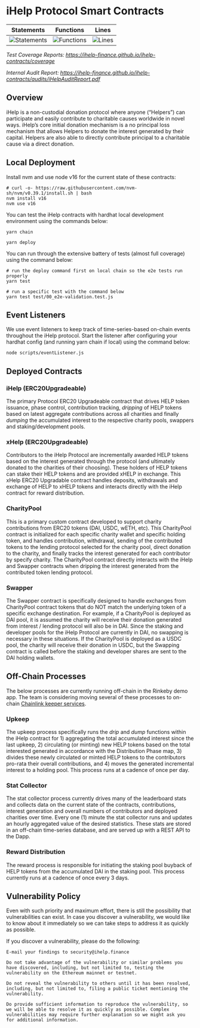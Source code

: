 # iHelp Protocol Smart Contracts

| Statements                  | Functions                 | Lines             |
| --------------------------- | ------------------------- | ----------------- |
| ![Statements](https://img.shields.io/badge/statements-97.39%25-brightgreen.svg?style=flat) | ![Functions](https://img.shields.io/badge/functions-91.82%25-brightgreen.svg?style=flat) | ![Lines](https://img.shields.io/badge/lines-97.21%25-brightgreen.svg?style=flat) |

<em>Test Coverage Reports: <a href="https://ihelp-finance.github.io/ihelp-contracts/coverage" target="_blank">https://ihelp-finance.github.io/ihelp-contracts/coverage</a></em>

<em>Internal Audit Report: <a href="https://ihelp-finance.github.io/ihelp-contracts/audits/iHelpAuditReport.pdf" target="_blank">https://ihelp-finance.github.io/ihelp-contracts/audits/iHelpAuditReport.pdf</a></em>

## Overview

iHelp is a non-custodial donation protocol where anyone (“Helpers”) can participate and easily contribute to charitable causes worldwide in novel ways. iHelp’s core initial donation mechanism is a no principal loss mechanism that allows Helpers to donate the interest generated by their capital. Helpers are also able to directly contribute principal to a charitable cause via a direct donation.

## Local Deployment

Install nvm and use node v16 for the current state of these contracts:
```
# curl -o- https://raw.githubusercontent.com/nvm-sh/nvm/v0.39.1/install.sh | bash
nvm install v16
nvm use v16
```

You can test the iHelp contracts with hardhat local development environment using the commands below:

```
yarn chain
```

```
yarn deploy
```

You can run through the extensive battery of tests (almost full coverage) using the command below:

```
# run the deploy command first on local chain so the e2e tests run properly
yarn test

# run a specific test with the command below
yarn test test/00_e2e-validation.test.js

```

## Event Listeners

We use event listeners to keep track of time-series-based on-chain events throughout the iHelp protocol. Start the listener after configuring your hardhat config (and running yarn chain if local) using the command below:

```
node scripts/eventListener.js
```

## Deployed Contracts

### iHelp (ERC20Upgradeable)

The primary Protocol ERC20 Upgradeable contract that drives HELP token issuance, phase control, contribution tracking, _dripping_ of HELP tokens based on latest aggregate contributions across all charities and finally _dumping_ the accumulated interest to the respective charity pools, swappers and staking/development pools.

### xHelp (ERC20Upgradeable)

Contributors to the iHelp Protocol are incrementally awarded HELP tokens based on the interest generated through the protocol (and ultimately donated to the charities of their choosing). These holders of HELP tokens can stake their HELP tokens and are provided xHELP in exchange. This  xHelp ERC20 Upgradable contract handles deposits, withdrawals and exchange of HELP to xHELP tokens and interacts directly with the iHelp contract for reward distribution.

### CharityPool

This is a primary custom contract developed to support charity contributions from ERC20 tokens (DAI, USDC, wETH, etc). This CharityPool contract is initialized for each specific charity wallet and specific holding token, and handles contribution, withdrawal, sending of the contributed tokens to the lending protocol selected for the charity pool, direct donation to the charity, and finally tracks the interest generated for each contributor by specify charity.  The CharityPool contract directly interacts with the iHelp and Swapper contracts when dripping the interest generated from the contributed token lending protocol.

### Swapper

The Swapper contract is specifically designed to handle exchanges from CharityPool contract tokens that do NOT match the underlying token of a specific exchange destination. For example, if a CharityPool is deployed as DAI pool, it is assumed the charity will receive their donation generated from interest / lending protocol will also be in DAI. Since the staking and developer pools for the iHelp Protocol are currently in DAI, no swapping is necessary in these situations. If the CharityPool is deployed as a USDC pool, the charity will receive their donation in USDC, but the Swapping contract is called before the staking and developer shares are sent to the DAI holding wallets.


## Off-Chain Processes

The below processes are currently running off-chain in the Rinkeby demo app. The team is considering moving several of these processes to on-chain [Chainlink keeper services](https://docs.chain.link/docs/chainlink-keepers/introduction/).

### Upkeep

The upkeep process specifically runs the _drip_ and _dump_ functions within the iHelp contract for 1) aggregating the total accumulated interest since the last upkeep, 2) circulating (or minting) new HELP tokens based on the total interested generated in accordance with the Distribution Phase map, 3) divides these newly circulated or minted HELP tokens to the contributors pro-rata their overall contributions, and 4) moves the generated incremental interest to a holding pool. This process runs at a cadence of once per day.

### Stat Collector

The stat collector process currently drives many of the leaderboard stats and collects data on the current state of the contracts, contributions, interest generation and overall numbers of contributors and deployed charities over time. Every one (1) minute the stat collector runs and updates an hourly aggregated value of the desired statistics. These stats are stored in an off-chain time-series database, and are served up with a REST API to the Dapp.

### Reward Distribution

The reward process is responsible for initiating the staking pool buyback of HELP tokens from the accumulated DAI in the staking pool. This process currently runs at a cadence of once every 3 days.


## Vulnerability Policy

Even with such priority and maximum effort, there is still the possibility that vulnerabilities can exist. In case you discover a vulnerability, we would like to know about it immediately so we can take steps to address it as quickly as possible.

If you discover a vulnerability, please do the following:

```
E-mail your findings to security@ihelp.finance 

Do not take advantage of the vulnerability or similar problems you have discovered, including, but not limited to, testing the vulnerability on the Ethereum mainnet or testnet. 

Do not reveal the vulnerability to others until it has been resolved, including, but not limited to, filing a public ticket mentioning the vulnerability. 

Do provide sufficient information to reproduce the vulnerability, so we will be able to resolve it as quickly as possible. Complex vulnerabilities may require further explanation so we might ask you for additional information. 
```

